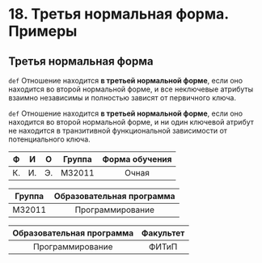 # 18. Третья нормальная форма. Примеры

## Третья нормальная форма

`def` Отношение находится **в третьей нормальной форме**, если оно находится во второй нормальной форме, и все неключевые атрибуты взаимно независимы и полностью зависят от первичного ключа.

`def` Отношение находится **в третьей нормальной форме**, если оно находится во второй нормальной форме, и ни один ключевой атрибут не находится в транзитивной функциональной зависимости от потенциального ключа.

|  Ф  |  И  |  О  |  Группа  | Форма обучения |
| :-: | :-: | :-: | :------: | :------------: |
|  К. |  И. |  Э. |  M32011  |      Очная     |

| Группа | Образовательная программа |
|:------:|:-------------------------:|
| M32011 |     Программирование      |

| Образовательная программа | Факультет |
|:-------------------------:|:---------:|
|     Программирование      |   ФИТиП   |

